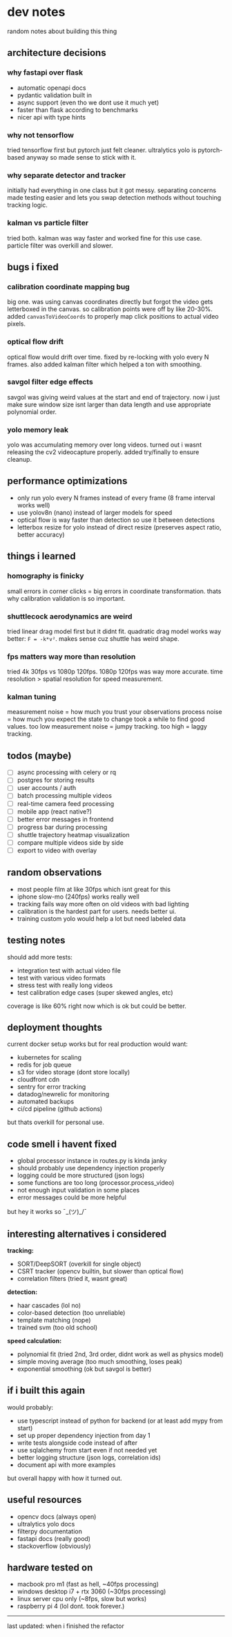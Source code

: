 # dev notes

random notes about building this thing

## architecture decisions

### why fastapi over flask
- automatic openapi docs
- pydantic validation built in
- async support (even tho we dont use it much yet)
- faster than flask according to benchmarks
- nicer api with type hints

### why not tensorflow
tried tensorflow first but pytorch just felt cleaner. ultralytics yolo is pytorch-based anyway so made sense to stick with it.

### why separate detector and tracker
initially had everything in one class but it got messy. separating concerns made testing easier and lets you swap detection methods without touching tracking logic.

### kalman vs particle filter
tried both. kalman was way faster and worked fine for this use case. particle filter was overkill and slower.

## bugs i fixed

### calibration coordinate mapping bug
big one. was using canvas coordinates directly but forgot the video gets letterboxed in the canvas. so calibration points were off by like 20-30%. added `canvasToVideoCoords` to properly map click positions to actual video pixels.

### optical flow drift
optical flow would drift over time. fixed by re-locking with yolo every N frames. also added kalman filter which helped a ton with smoothing.

### savgol filter edge effects
savgol was giving weird values at the start and end of trajectory. now i just make sure window size isnt larger than data length and use appropriate polynomial order.

### yolo memory leak
yolo was accumulating memory over long videos. turned out i wasnt releasing the cv2 videocapture properly. added try/finally to ensure cleanup.

## performance optimizations

- only run yolo every N frames instead of every frame (8 frame interval works well)
- use yolov8n (nano) instead of larger models for speed
- optical flow is way faster than detection so use it between detections
- letterbox resize for yolo instead of direct resize (preserves aspect ratio, better accuracy)

## things i learned

### homography is finicky
small errors in corner clicks = big errors in coordinate transformation. thats why calibration validation is so important.

### shuttlecock aerodynamics are weird
tried linear drag model first but it didnt fit. quadratic drag model works way better: `F = -k*v²`. makes sense cuz shuttle has weird shape.

### fps matters way more than resolution
tried 4k 30fps vs 1080p 120fps. 1080p 120fps was way more accurate. time resolution > spatial resolution for speed measurement.

### kalman tuning
measurement noise = how much you trust your observations
process noise = how much you expect the state to change
took a while to find good values. too low measurement noise = jumpy tracking. too high = laggy tracking.

## todos (maybe)

- [ ] async processing with celery or rq
- [ ] postgres for storing results
- [ ] user accounts / auth
- [ ] batch processing multiple videos
- [ ] real-time camera feed processing
- [ ] mobile app (react native?)
- [ ] better error messages in frontend
- [ ] progress bar during processing
- [ ] shuttle trajectory heatmap visualization
- [ ] compare multiple videos side by side
- [ ] export to video with overlay

## random observations

- most people film at like 30fps which isnt great for this
- iphone slow-mo (240fps) works really well
- tracking fails way more often on old videos with bad lighting
- calibration is the hardest part for users. needs better ui.
- training custom yolo would help a lot but need labeled data

## testing notes

should add more tests:
- integration test with actual video file
- test with various video formats
- stress test with really long videos
- test calibration edge cases (super skewed angles, etc)

coverage is like 60% right now which is ok but could be better.

## deployment thoughts

current docker setup works but for real production would want:
- kubernetes for scaling
- redis for job queue
- s3 for video storage (dont store locally)
- cloudfront cdn
- sentry for error tracking
- datadog/newrelic for monitoring
- automated backups
- ci/cd pipeline (github actions)

but thats overkill for personal use.

## code smell i havent fixed

- global processor instance in routes.py is kinda janky
- should probably use dependency injection properly
- logging could be more structured (json logs)
- some functions are too long (processor.process_video)
- not enough input validation in some places
- error messages could be more helpful

but hey it works so ¯\_(ツ)_/¯

## interesting alternatives i considered

**tracking:**
- SORT/DeepSORT (overkill for single object)
- CSRT tracker (opencv builtin, but slower than optical flow)
- correlation filters (tried it, wasnt great)

**detection:**
- haar cascades (lol no)
- color-based detection (too unreliable)
- template matching (nope)
- trained svm (too old school)

**speed calculation:**
- polynomial fit (tried 2nd, 3rd order, didnt work as well as physics model)
- simple moving average (too much smoothing, loses peak)
- exponential smoothing (ok but savgol is better)

## if i built this again

would probably:
- use typescript instead of python for backend (or at least add mypy from start)
- set up proper dependency injection from day 1
- write tests alongside code instead of after
- use sqlalchemy from start even if not needed yet
- better logging structure (json logs, correlation ids)
- document api with more examples

but overall happy with how it turned out.

## useful resources

- opencv docs (always open)
- ultralytics yolo docs
- filterpy documentation
- fastapi docs (really good)
- stackoverflow (obviously)

## hardware tested on

- macbook pro m1 (fast as hell, ~40fps processing)
- windows desktop i7 + rtx 3060 (~30fps processing)
- linux server cpu only (~8fps, slow but works)
- raspberry pi 4 (lol dont. took forever.)

---

last updated: when i finished the refactor


